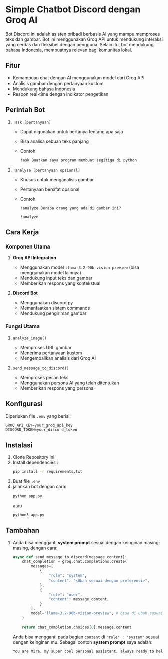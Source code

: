 # Simple Chatbot Discord dengan Groq AI

Bot Discord ini adalah asisten pribadi berbasis AI yang mampu memproses teks dan gambar. Bot ini menggunakan Groq API untuk mendukung interaksi yang cerdas dan fleksibel dengan pengguna. Selain itu, bot mendukung bahasa Indonesia, membuatnya relevan bagi komunitas lokal.

## Fitur

- Kemampuan chat dengan AI menggunakan model dari Groq API
- Analisis gambar dengan pertanyaan kustom
- Mendukung bahasa Indonesia
- Respon real-time dengan indikator pengetikan

## Perintah Bot

1. `!ask [pertanyaan]`
   - Dapat digunakan untuk bertanya tentang apa saja
   - Bisa analisa sebuah teks panjang
   - Contoh: 
   
        `!ask Buatkan saya program membuat segitiga di python`

2. `!analyze [pertanyaan opsional]`
   - Khusus untuk menganalisis gambar
   - Pertanyaan bersifat opsional
   - Contoh: 

        `!analyze Berapa orang yang ada di gambar ini?`

        `!analyze`

## Cara Kerja

### Komponen Utama
1. **Groq API Integration**
   - Menggunakan model `llama-3.2-90b-vision-preview` (bisa menggunakan model lainnya)
   - Mendukung input teks dan gambar
   - Memberikan respons yang kontekstual

2. **Discord Bot**
   - Menggunakan discord.py
   - Memanfaatkan sistem commands
   - Mendukung pengiriman gambar

### Fungsi Utama

1. `analyze_image()`
   - Memproses URL gambar
   - Menerima pertanyaan kustom
   - Mengembalikan analisis dari Groq AI

2. `send_message_to_discord()`
   - Memproses pesan teks
   - Menggunakan persona AI yang telah ditentukan
   - Memberikan respons yang personal

## Konfigurasi

Diperlukan file `.env` yang berisi:
```
GROQ_API_KEY=your_groq_api_key 
DISCORD_TOKEN=your_discord_token
```

## Instalasi

1. Clone Repository ini
2. Install dependencies :
    ```bash
    pip install -r requirements.txt
    ```
3. Buat file `.env`
4. jalankan bot dengan cara:
    ```bash
    python app.py
    ```
    atau
    ```bash
    python3 app.py
    ```


## Tambahan

1. Anda bisa mengganti **system prompt** sesuai dengan keinginan masing-masing, dengan cara:
    ```python
    async def send_message_to_discord(message_content):
        chat_completion = groq.chat.completions.create(
            messages=[
                {
                    "role": "system",
                    "content": "<Ubah sesuai dengan preferensi>",
                },
                {
                    "role": "user",
                    "content": message_content,
                }
            ],
            model="llama-3.2-90b-vision-preview", # bisa di ubah sesuai dengan model yang diinginkan.
        )
        
        return chat_completion.choices[0].message.content
    ```

    Anda bisa mengganti pada bagian `content` di `"role" : "system"` sesuai dengan keinginan mu.
    Sebagai contoh **system prompt** saya adalah:
    ```txt
    You are Mira, my super cool personal assistant, always ready to help and can speak Indonesian. You have extensive knowledge about machine learning, but you can also have casual conversations about anything.
    ```